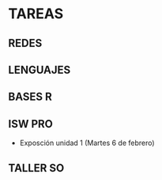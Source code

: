 
# TAREAS

## REDES

## LENGUAJES

## BASES R

## ISW PRO
- Exposción unidad 1 (Martes 6 de febrero)

## TALLER SO
